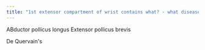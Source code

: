 ```yaml
---
title: "1st extensor compartment of wrist contains what? - what disease occurs here"
---
```

ABductor pollicus longus
Extensor pollicus brevis

De Quervain's

